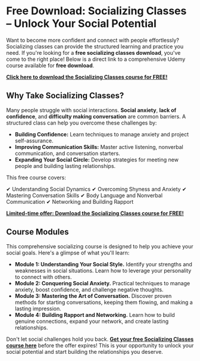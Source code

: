 # Free Download: Socializing Classes – Unlock Your Social Potential

Want to become more confident and connect with people effortlessly? Socializing classes can provide the structured learning and practice you need. If you're looking for a **free socializing classes download**, you've come to the right place! Below is a direct link to a comprehensive Udemy course available for **free download**.

[**Click here to download the Socializing Classes course for FREE!**](https://udemywork.com/socializing-classes)

## Why Take Socializing Classes?

Many people struggle with social interactions. **Social anxiety**, **lack of confidence**, and **difficulty making conversation** are common barriers. A structured class can help you overcome these challenges by:

*   **Building Confidence:** Learn techniques to manage anxiety and project self-assurance.
*   **Improving Communication Skills:** Master active listening, nonverbal communication, and conversation starters.
*   **Expanding Your Social Circle:** Develop strategies for meeting new people and building lasting relationships.

This free course covers:

✔ Understanding Social Dynamics
✔ Overcoming Shyness and Anxiety
✔ Mastering Conversation Skills
✔ Body Language and Nonverbal Communication
✔ Networking and Building Rapport

[**Limited-time offer: Download the Socializing Classes course for FREE!**](https://udemywork.com/socializing-classes)

## Course Modules

This comprehensive socializing course is designed to help you achieve your social goals. Here's a glimpse of what you'll learn:

*   **Module 1: Understanding Your Social Style.** Identify your strengths and weaknesses in social situations. Learn how to leverage your personality to connect with others.
*   **Module 2: Conquering Social Anxiety.** Practical techniques to manage anxiety, boost confidence, and challenge negative thoughts.
*   **Module 3: Mastering the Art of Conversation.** Discover proven methods for starting conversations, keeping them flowing, and making a lasting impression.
*   **Module 4: Building Rapport and Networking.** Learn how to build genuine connections, expand your network, and create lasting relationships.

Don't let social challenges hold you back. **[Get your free Socializing Classes course here](https://udemywork.com/socializing-classes)** before the offer expires! This is your opportunity to unlock your social potential and start building the relationships you deserve.
